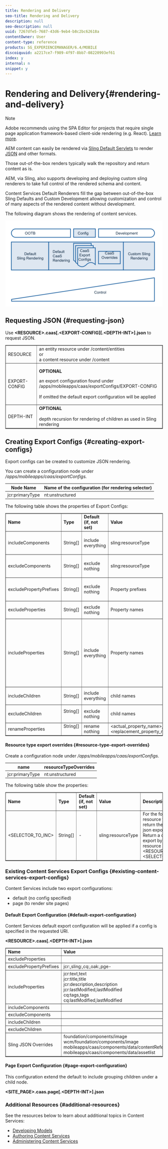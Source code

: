 ```yaml
---
title: Rendering and Delivery
seo-title: Rendering and Delivery
description: null
seo-description: null
uuid: 7267dfe5-7687-43d6-9eb4-b8c2bc62618a
contentOwner: User
content-type: reference
products: SG_EXPERIENCEMANAGER/6.4/MOBILE
discoiquuid: a2217ce7-f989-4f97-8bb7-08220993ef61
index: y
internal: n
snippet: y
---
```


# Rendering and Delivery{#rendering-and-delivery}

>[!NOTE]
>
>Adobe recommends using the SPA Editor for projects that require single page application framework-based client-side rendering (e.g. React). [Learn more](../../sites/developing/using/spa-overview.md).

AEM content can easily be rendered via [Sling Default Servlets](https://sling.apache.org/documentation/bundles/rendering-content-default-get-servlets.html) to render [JSON](https://sling.apache.org/documentation/bundles/rendering-content-default-get-servlets.html#default-json-rendering) and other formats.

Those out-of-the-box renders typically walk the repository and return content as is.

AEM, via Sling, also supports developing and deploying custom sling renderers to take full control of the rendered schema and content.

Content Services Default Renderers fill the gap between out-of-the-box Sling Defaults and Custom Development allowing customization and control of many aspects of the rendered content without development.

The following diagram shows the rendering of content services.

![](assets/chlimage_1-15.png) 

## Requesting JSON {#requesting-json}

Use **&lt;RESOURCE&gt;.caas[.&lt;EXPORT-CONFIG][.&lt;DEPTH-INT&gt;].json** to request JSON.

<table border="1" cellpadding="1" cellspacing="0" width="100%"> 
 <tbody> 
  <tr> 
   <td>RESOURCE</td> 
   <td>an entity resource under /content/entities<br /> or <br /> a content resource under /content</td> 
  </tr> 
  <tr> 
   <td>EXPORT-CONFIG</td> 
   <td><p><strong>OPTIONAL</strong><br /> </p> <p>an export configuration found under /apps/mobileapps/caas/exportConfigs/EXPORT-CONFIG<br /> <br /> If omitted the default export configuration will be applied </p> </td> 
  </tr> 
  <tr> 
   <td>DEPTH-INT</td> 
   <td><strong>OPTIONAL</strong><br /> <br /> depth recursion for rendering of children as used in Sling rendering</td> 
  </tr> 
 </tbody> 
</table>

## Creating Export Configs {#creating-export-configs}

Export configs can be created to customize JSON rendering.

You can create a configuration node under */apps/mobileapps/caas/exportConfigs.*

| Node Name |Name of the configuration (for rendering selector) |
|---|---|
| jcr:primaryType |nt:unstructured |

The following table shows the properties of Export Configs:

<table border="1" cellpadding="1" cellspacing="0" width="100%"> 
 <tbody> 
  <tr> 
   <td><strong>Name</strong></td> 
   <td><strong>Type</strong></td> 
   <td><strong>Default (if, not set)</strong></td> 
   <td><strong>Value</strong></td> 
   <td><strong>Description</strong></td> 
  </tr> 
  <tr> 
   <td>includeComponents</td> 
   <td>String[]</td> 
   <td>include everything</td> 
   <td>sling:resourceType</td> 
   <td>exclude details for nodes with specified sling:resourceType from JSON export</td> 
  </tr> 
  <tr> 
   <td>excludeComponents</td> 
   <td>String[]</td> 
   <td>exclude nothing</td> 
   <td>sling:resourceType</td> 
   <td>include details only for nodes with specified sling:resourceType from JSON export</td> 
  </tr> 
  <tr> 
   <td>excludePropertyPrefixes</td> 
   <td>String[]</td> 
   <td>exclude nothing</td> 
   <td>Property prefixes</td> 
   <td>exclude properties that start with specified prefixes from JSON export</td> 
  </tr> 
  <tr> 
   <td>excludeProperties</td> 
   <td>String[]</td> 
   <td>exclude nothing</td> 
   <td>Property names</td> 
   <td>exclude specified properties from JSON export</td> 
  </tr> 
  <tr> 
   <td>includeProperties</td> 
   <td>String[]</td> 
   <td>include everything</td> 
   <td>Property names</td> 
   <td><p>if excludePropertyPrefixes set<br /> this includes specified properties despite matching the prefix being excluded,</p> <p>else (exclude properties ignored) only include these properties</p> </td> 
  </tr> 
  <tr> 
   <td>includeChildren</td> 
   <td>String[]</td> 
   <td>include everything</td> 
   <td>child names</td> 
   <td>exclude specified children from JSON export</td> 
  </tr> 
  <tr> 
   <td>excludeChildren</td> 
   <td>String[]<br /> <br /> </td> 
   <td>exclude nothing</td> 
   <td>child names</td> 
   <td>include only specified children from JSON export, exclude other</td> 
  </tr> 
  <tr> 
   <td>renameProperties</td> 
   <td>String[]<br /> <br /> </td> 
   <td>rename nothing</td> 
   <td>&lt;actual_property_name&gt;,&lt;replacement_property_name&gt;</td> 
   <td>rename properties using replacements</td> 
  </tr> 
 </tbody> 
</table>

#### Resource type export overrides {#resource-type-export-overrides}

Create a configuration node under */apps/mobileapps/caas/exportConfigs.*

| name |resourceTypeOverrides |
|---|---|
| jcr:primaryType |nt:unstructured |

The following table show the properties:

<table border="1" cellpadding="1" cellspacing="0" width="100%"> 
 <tbody> 
  <tr> 
   <td><strong>Name</strong></td> 
   <td><strong>Type</strong></td> 
   <td><strong>Default (if, not set)</strong></td> 
   <td><strong>Value</strong></td> 
   <td><strong>Description</strong></td> 
  </tr> 
  <tr> 
   <td>&lt;SELECTOR_TO_INC&gt;</td> 
   <td>String[] </td> 
   <td>-</td> 
   <td>sling:resourceType</td> 
   <td>For the following sling resource types, don't return the deafult CaaS json export.<br /> Return a customer json export by rendering the resource as;<br /> &lt;RESOURCE&gt;.&lt;SELECTOR_TO_INC&gt;.json </td> 
  </tr> 
 </tbody> 
</table>

### Existing Content Services Export Configs {#existing-content-services-export-configs}

Content Services include two export configurations:

* default (no config specified) 
* page (to render site pages)

#### Default Export Configuration {#default-export-configuration}

Content Services default export configuration will be applied if a config is specified in the requested URI.

**&lt;RESOURCE&gt;.caas[.&lt;DEPTH-INT&gt;].json**

<table border="1" cellpadding="1" cellspacing="0" width="100%"> 
 <tbody> 
  <tr> 
   <td><strong>Name</strong></td> 
   <td><strong>Value</strong></td> 
  </tr> 
  <tr> 
   <td>excludeProperties</td> 
   <td> </td> 
  </tr> 
  <tr> 
   <td>excludePropertyPrefixes</td> 
   <td>jcr:,sling:,cq:,oak:,pge-</td> 
  </tr> 
  <tr> 
   <td>includeProperties</td> 
   <td>jcr:text,text<br /> jcr:title,title<br /> jcr:description,description<br /> jcr:lastModified,lastModified<br /> cq:tags,tags<br /> cq:lastModified,lastModified</td> 
  </tr> 
  <tr> 
   <td>includeComponents</td> 
   <td> </td> 
  </tr> 
  <tr> 
   <td>excludeComponents</td> 
   <td> </td> 
  </tr> 
  <tr> 
   <td>includeChildren</td> 
   <td> </td> 
  </tr> 
  <tr> 
   <td>excludeChildren</td> 
   <td> </td> 
  </tr> 
  <tr> 
   <td>Sling JSON Overrides</td> 
   <td>foundation/components/image<br /> wcm/foundation/components/image<br /> mobileapps/caas/components/data/contentReference<br /> mobileapps/caas/components/data/assetlist</td> 
  </tr> 
 </tbody> 
</table>

#### Page Export Configuration {#page-export-configuration}

This configuration extend the default to include grouping children under a child node.

**&lt;SITE_PAGE&gt;.caas.page[.&lt;DEPTH-INT&gt;].json**

### Additional Resources {#additional-resources}

See the resources below to learn about additional topics in Content Services:

* [Developing Models](../../mobile/using/models-in-repository.md)
* [Authoring Content Services](/mobile/using/content-as-a-service)
* [Administering Content Services](/mobile/using/content-services)

